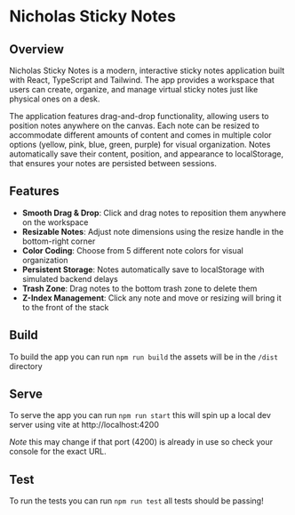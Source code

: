 # Nicholas Sticky Notes

## Overview
Nicholas Sticky Notes is a modern, interactive sticky notes application built with React, TypeScript and Tailwind. The app provides a workspace that users can create, organize, and manage virtual sticky notes just like physical ones on a desk.

The application features drag-and-drop functionality, allowing users to position notes anywhere on the canvas. Each note can be resized to accommodate different amounts of content and comes in multiple color options (yellow, pink, blue, green, purple) for visual organization. Notes automatically save their content, position, and appearance to localStorage, that ensures your notes are persisted between sessions.

## Features
- **Smooth Drag & Drop**: Click and drag notes to reposition them anywhere on the workspace
- **Resizable Notes**: Adjust note dimensions using the resize handle in the bottom-right corner
- **Color Coding**: Choose from 5 different note colors for visual organization
- **Persistent Storage**: Notes automatically save to localStorage with simulated backend delays
- **Trash Zone**: Drag notes to the bottom trash zone to delete them
- **Z-Index Management**: Click any note and move or resizing will bring it to the front of the stack

## Build
To build the app you can run `npm run build` the assets will be in the `/dist` directory

## Serve
To serve the app you can run `npm run start` this will spin up a local dev server using vite at http://localhost:4200 

_Note_ this may change if that port (4200) is already in use so check your console for the exact URL.

## Test
To run the tests you can run `npm run test` all tests should be passing!